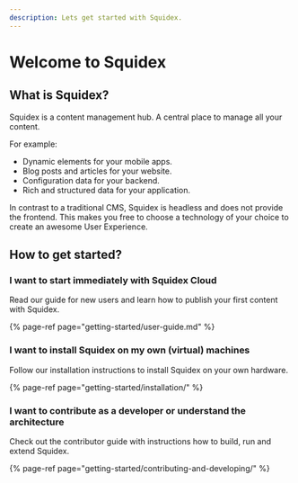 ```yaml
---
description: Lets get started with Squidex.
---
```


# Welcome to Squidex

## What is Squidex?

Squidex is a content management hub. A central place to manage all your content.

For example:

* Dynamic elements for your mobile apps.
* Blog posts and articles for your website.
* Configuration data for your backend.
* Rich and structured data for your application.

In contrast to a traditional CMS, Squidex is headless and does not provide the frontend. This makes you free to choose a technology of your choice to create an awesome User Experience.

## How to get started?

### I want to start immediately with Squidex Cloud

Read our guide for new users and learn how to publish your first content with Squidex.

{% page-ref page="getting-started/user-guide.md" %}

### I want to install Squidex on my own \(virtual\) machines

Follow our installation instructions to install Squidex on your own hardware.

{% page-ref page="getting-started/installation/" %}

### I want to contribute as a developer or understand the architecture

Check out the contributor guide with instructions how to build, run and extend Squidex.

{% page-ref page="getting-started/contributing-and-developing/" %}

